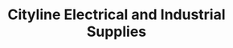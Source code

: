 ---
title: "Cityline Electrical and Industrial Supplies"
url: /baguio/cityline-electrical-and-industrial-supplies/
shop: Baustoffe
---